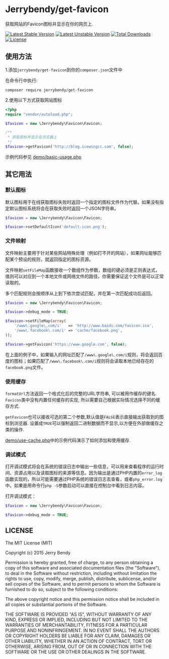 # Jerrybendy/get-favicon

获取网站的Favicon图标并显示在你的网页上.

[![Latest Stable Version](https://poser.pugx.org/jerrybendy/get-favicon/version)](https://packagist.org/packages/jerrybendy/get-favicon)
[![Latest Unstable Version](https://poser.pugx.org/jerrybendy/get-favicon/v/unstable)](//packagist.org/packages/jerrybendy/get-favicon)
[![Total Downloads](https://poser.pugx.org/jerrybendy/get-favicon/downloads)](https://packagist.org/packages/jerrybendy/get-favicon)
[![License](https://poser.pugx.org/jerrybendy/get-favicon/license)](https://packagist.org/packages/jerrybendy/get-favicon)

## 使用方法

1.添加`jerrybendy/get-favicon`到你的`composer.json`文件中

在命令行中执行:

```
composer require jerrybendy/get-favicon
```


2.使用以下方式获取网站图标

```php
<?php
require "vendor/autoload.php";

$favicon = new \Jerrybendy\Favicon\Favicon;

/**
 * 获取图标并显示在浏览器上
 */
$favicon->getFavicon('http://blog.icewingcc.com', false);

```

示例代码参见 [demo/basic-usage.php](demo/basic-usage.php)

## 其它用法

### 默认图标
默认图标用于在线获取图标失败时返回一个指定的图标文件作为代替。如果没有指定默认图标系统将会在获取失败时返回一个JSON字符串。

```php
$favicon = new \Jerrybendy\Favicon\Favicon;

$favicon->setDefaultIcon('default-icon.png');
```

### 文件映射
文件映射主要用于针对某些网站特殊处理（例如打不开的网站），如果网址能够匹配某个预设的规则，就返回指定的图标资源。

文件映射`setFileMap`函数接收一个数组作为参数，数组的键必须是正则表达式，值则可以对应到一个本地文件或网络文件的路径，你需要保证这个文件是可以正常读取的。

多个匹配规则会按顺序从上到下依次尝试匹配，并在第一次匹配成功后返回。

```php
$favicon = new \Jerrybendy\Favicon\Favicon;

$favicon->debug_mode = TRUE;

$favicon->setFileMap(array(
    '/www\.google\.com/i'   => 'http://www.baidu.com/favicon.ico',
    '/www\.facebook\.com/i' => 'cache/facebook.png',
));

$favicon->getFavicon('https://www.google.com', false);
```

在上面的例子中，如果输入的网址匹配了`/www\.google\.com/i`规则，将会返回百度的图标；如果匹配了`/www\.facebook\.com/i`规则将会读取本地已经存在的`facebook.png`文件。

### 使用缓存

`formatUrl`方法返回一个格式化后的完整的URL字符串, 可以被用作缓存的键名. `Favicon`类中没有内置任何缓存的实现, 所以需要自己根据实际情况选择不同的缓存方式.

`getFavicon`也可以接收可选的第二个参数,默认值是`FALSE`表示直接输出获取到的图标到浏览器. 设置成`TRUE`可以强制返回二进制数据而不显示,以方便在外部做缓存之类的操作.

[demo/use-cache.php](demo/use-cache.php)中的示例代码演示了如何添加和使用缓存.



### 调试模式
打开调试模式将会在系统的错误日志中输出一些信息，可以用来查看程序的运行时间、资源占用以及读取图标的来源等信息。因为输出是通过PHP内置的`error_log`函数实现的，所以可能需要通过PHP系统的错误日志去查看，或者`php_error.log`中。如果是用命令行`php -S`参数启动可以直接在控制台中看到日志内容。

打开调试模式：

```php
$favicon = new \Jerrybendy\Favicon\Favicon;

$favicon->debug_mode = TRUE;
```

## LICENSE

The MIT License (MIT)

Copyright (c) 2015 Jerry Bendy

Permission is hereby granted, free of charge, to any person obtaining a copy
of this software and associated documentation files (the "Software"), to deal
in the Software without restriction, including without limitation the rights
to use, copy, modify, merge, publish, distribute, sublicense, and/or sell
copies of the Software, and to permit persons to whom the Software is
furnished to do so, subject to the following conditions:

The above copyright notice and this permission notice shall be included in all
copies or substantial portions of the Software.

THE SOFTWARE IS PROVIDED "AS IS", WITHOUT WARRANTY OF ANY KIND, EXPRESS OR
IMPLIED, INCLUDING BUT NOT LIMITED TO THE WARRANTIES OF MERCHANTABILITY,
FITNESS FOR A PARTICULAR PURPOSE AND NONINFRINGEMENT. IN NO EVENT SHALL THE
AUTHORS OR COPYRIGHT HOLDERS BE LIABLE FOR ANY CLAIM, DAMAGES OR OTHER
LIABILITY, WHETHER IN AN ACTION OF CONTRACT, TORT OR OTHERWISE, ARISING FROM,
OUT OF OR IN CONNECTION WITH THE SOFTWARE OR THE USE OR OTHER DEALINGS IN THE
SOFTWARE.

